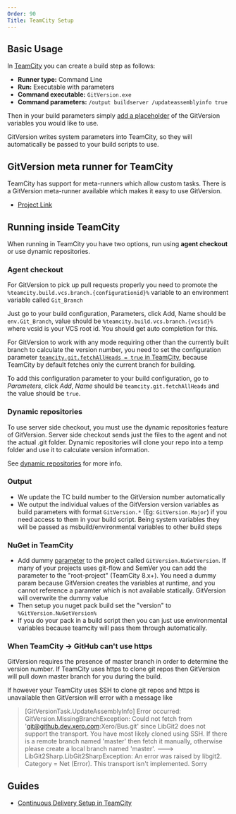 ```yaml
---
Order: 90
Title: TeamCity Setup
---
```


## Basic Usage

In [TeamCity](https://www.jetbrains.com/teamcity/) you can create a build step
as follows:

* **Runner type:** Command Line
* **Run:** Executable with parameters
* **Command executable:**  `GitVersion.exe`
* **Command parameters:** `/output buildserver /updateassemblyinfo true`

Then in your build parameters simply [add a placeholder](#nuget-in-teamcity) of
the GitVersion variables you would like to use.

GitVersion writes system parameters into TeamCity, so they will automatically be
passed to your build scripts to use.

## GitVersion meta runner for TeamCity

TeamCity has support for meta-runners which allow custom tasks. There is a
GitVersion meta-runner available which makes it easy to use GitVersion.

 - [Project Link](https://github.com/JetBrains/meta-runner-power-pack/tree/master/gitversion)

## Running inside TeamCity

When running in TeamCity you have two options, run using **agent checkout** or
use dynamic repositories.

### Agent checkout

For GitVersion to pick up pull requests properly you need to promote the
`%teamcity.build.vcs.branch.{configurationid}%` variable to an environment
variable called `Git_Branch`

Just go to your build configuration, Parameters, click Add, Name should be
`env.Git_Branch`, value should be `%teamcity.build.vcs.branch.{vcsid}%` where
vcsid is your VCS root id. You should get auto completion for this.

For GitVersion to work with any mode requiring other than the currently built
branch to calculate the version number, you need to set the configuration
parameter [`teamcity.git.fetchAllHeads = true` in TeamCity](https://www.jetbrains.com/help/teamcity/git.html#Git-GeneralSettings),
because TeamCity by default fetches only the current branch for building.

To add this configuration parameter to your build configuration, go to
*Parameters*, click *Add*, *Name* should be `teamcity.git.fetchAllHeads` and the
value should be `true`.

### Dynamic repositories

To use server side checkout, you must use the dynamic repositories feature of
GitVersion. Server side checkout sends just the files to the agent and not the
actual .git folder. Dynamic repositories will clone your repo into a temp folder
and use it to calculate version information.

See [dynamic repositories](../../more-info/dynamic-repositories) for more info.

### Output

* We update the TC build number to the GitVersion number automatically
* We output the individual values of the GitVersion version variables as build
parameters with format `GitVersion.*` (Eg: `GitVersion.Major`) if you need
access to them in your build script. Being system variables they will be passed
as msbuild/environmental variables to other build steps

### NuGet in TeamCity

* Add dummy [parameter](http://confluence.jetbrains.com/display/TCD8/Configuring+Build+Parameters)
to the project called `GitVersion.NuGetVersion`. If many of your projects uses
git-flow and SemVer you can add the parameter to the "root-project"
(TeamCity 8.x+). You need a dummy param because GitVersion creates the variables
at runtime, and you cannot reference a paramter which is not available
statically. GitVersion will overwrite the dummy value
* Then setup you nuget pack build set the "version" to `%GitVersion.NuGetVersion%`
* If you do your pack in a build script then you can just use environmental
variables because teamcity will pass them through automatically.

### When TeamCity -> GitHub can't use https

GitVersion requires the presence of master branch in order to determine the
version number.  If TeamCity uses https to clone git repos then GitVersion will
pull down master branch for you during the build.

If however your TeamCity uses SSH to clone git repos and https is unavailable
then GitVersion will error with a message like

> [GitVersionTask.UpdateAssemblyInfo] Error occurred: GitVersion.MissingBranchException:
Could not fetch from 'git@github.dev.xero.com:Xero/Bus.git' since LibGit2 does
not support the transport. You have most likely cloned using SSH. If there is a
remote branch named 'master' then fetch it manually, otherwise please create a
local branch named 'master'. ---> LibGit2Sharp.LibGit2SharpException: An error
was raised by libgit2. Category = Net (Error). This transport isn't implemented.
Sorry

## Guides

 - [Continuous Delivery Setup in TeamCity](http://jake.ginnivan.net/blog/2014/07/09/my-typical-teamcity-build-setup)
